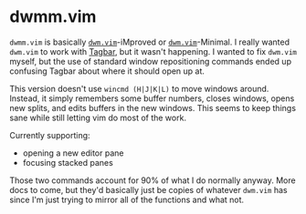 # dwmm.vim

`dwmm.vim` is basically [`dwm.vim`](https://github.com/spolu/dwm.vim)-iMproved or
[`dwm.vim`](https://github.com/spolu/dwm.vim)-Minimal. I really wanted `dwm.vim` to work with
[Tagbar](http://majutsushi.github.io/tagbar/), but it wasn't happening. I wanted to fix `dwm.vim` myself,
but the use of standard window repositioning commands ended up confusing Tagbar about where it should open
up at.

This version doesn't use `wincmd (H|J|K|L)` to move windows around. Instead, it simply remembers some buffer numbers, closes windows, opens new splits, and edits buffers in the new windows. This seems to keep things sane while still letting vim do most of the work.

Currently supporting:

* opening a new editor pane
* focusing stacked panes

Those two commands account for 90% of what I do normally anyway. More docs to come, but they'd basically just
be copies of whatever `dwm.vim` has since I'm just trying to mirror all of the functions and what not.

